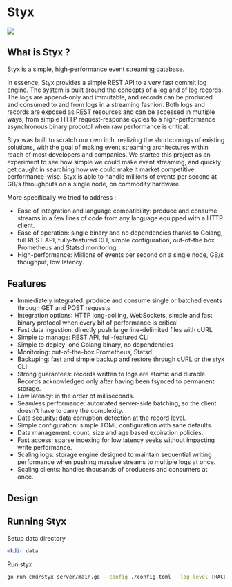 Styx
====

<img src="https://gitlab.com/dataptive/styx/-/blob/master/docs/logo-styx.svg">


What is Styx ?
--------------

Styx is a simple, high-performance event streaming database.

In essence, Styx provides a simple REST API to a very fast commit log engine. The system is built around the concepts of a log and of log records. The logs are append-only and immutable, and records can be produced and consumed to and from logs in a streaming fashion. Both logs and records are exposed as REST resources and can be accessed in multiple ways, from simple HTTP request-response cycles to a high-performance asynchronous binary procotol when raw performance is critical.

Styx was built to scratch our own itch, realizing the shortcomings of existing solutions, with the goal of making event streaming architectures within reach of most developers and companies. We started this project as an experiment to see how simple we could make event streaming, and quickly get caught in searching how we could make it market competitive performance-wise. Styx is able to handle millions of events per second at GB/s throughputs on a single node, on commodity hardware.

More specifically we tried to address :

- Ease of integration and language compatibility: produce and consume streams in a few lines of code from any language equipped with a HTTP client.
- Ease of operation: single binary and no dependencies thanks to Golang, full REST API, fully-featured CLI, simple configuration, out-of-the box Prometheus and Statsd monitoring.
- High-performance: Millions of events per second on a single node, GB/s thoughput, low latency.

Features
--------

- Immediately integrated: produce and consume single or batched events through GET and POST requests
- Integration options: HTTP long-polling, WebSockets, simple and fast binary protocol when every bit of performance is critical
- Fast data ingestion: directly push large line-delimited files with cURL
- Simple to manage: REST API, full-featured CLI
- Simple to deploy: one Golang binary, no dependencies
- Monitoring: out-of-the-box Prometheus, Statsd
- Backuping: fast and simple backup and restore through cURL or the styx CLI
- Strong guarantees: records written to logs are atomic and durable. Records acknowledged only after having been fsynced to permanent storage.
- Low latency: in the order of milliseconds.
- Seamless performance: automated server-side batching, so the client doesn't have to carry the complexity.
- Data security: data corruption detection at the record level.
- Simple configuration: simple TOML configuration with sane defaults.
- Data management: count, size and age based expiration policies.
- Fast access: sparse indexing for low latency seeks without impacting write performance.
- Scaling logs: storage engine designed to maintain sequential writing performance when pushing massive streams to multiple logs at once. 
- Scaling clients: handles thousands of producers and consumers at once.


Design
------



Running Styx
------------

Setup data directory

```bash
mkdir data
```

Run styx

```bash
go run cmd/styx-server/main.go --config ./config.toml --log-level TRACE
```
